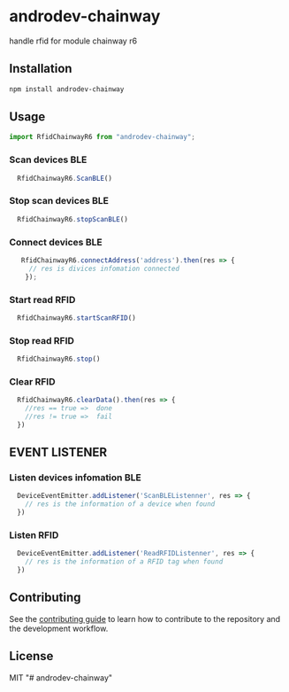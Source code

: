 # androdev-chainway

handle rfid for module chainway r6

## Installation

```sh
npm install androdev-chainway
```

## Usage

```js
import RfidChainwayR6 from "androdev-chainway";
```
### Scan devices BLE ###

```javascript
  RfidChainwayR6.ScanBLE()
```

### Stop scan devices BLE ###

```javascript
  RfidChainwayR6.stopScanBLE()
```

### Connect devices BLE ###

```javascript
   RfidChainwayR6.connectAddress('address').then(res => {
     // res is divices infomation connected
    });
```

### Start read RFID ###

```javascript
  RfidChainwayR6.startScanRFID()
```

### Stop read RFID ###

```javascript
  RfidChainwayR6.stop()
```

### Clear RFID ###

```javascript
  RfidChainwayR6.clearData().then(res => {
    //res == true =>  done
    //res != true =>  fail
  })
```

## EVENT LISTENER ##

### Listen devices infomation BLE ##

```javascript
  DeviceEventEmitter.addListener('ScanBLEListenner', res => {
    // res is the information of a device when found
  })
```

### Listen RFID ##

```javascript
  DeviceEventEmitter.addListener('ReadRFIDListenner', res => {
    // res is the information of a RFID tag when found
  })
```

## Contributing

See the [contributing guide](CONTRIBUTING.md) to learn how to contribute to the repository and the development workflow.

## License

MIT
"# androdev-chainway" 

